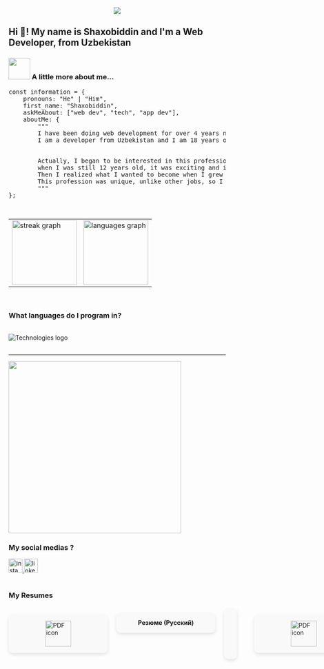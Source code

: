 <div align="center">
  <img src="https://github.com/lUkAC1234/readmefileDependencies/blob/main/images/gif/githubProfileGif.gif"  />
</div>

<h2>Hi 👋! My name is Shaxobiddin and I'm a Web Developer, from Uzbekistan</h2>

### <img src="https://media.giphy.com/media/VgCDAzcKvsR6OM0uWg/giphy.gif" width="50"> A little more about me...  

<pre>
const information = {
    pronouns: "He" | "Him",
    first_name: "Shaxobiddin",
    askMeAbout: ["web dev", "tech", "app dev"],
    aboutMe: {
        """
        I have been doing web development for over 4 years now and have seen a lot during that time. 
        I am a developer from Uzbekistan and I am 18 years old
        

        Actually, I began to be interested in this profession 
        when I was still 12 years old, it was exciting and interesting. 
        Then I realized what I wanted to become when I grew up. 
        This profession was unique, unlike other jobs, so I decided to become a programmer
        """
};
</pre>

<br/>
<table>
<tr>
<td><img src="https://streak-stats.demolab.com?user=lUkAC1234&locale=en&mode=weekly&theme=vue&hide_border=false&border_radius=5" height="150" alt="streak graph" /></td>
<td><img src="https://github-readme-stats.vercel.app/api/top-langs?username=lUkAC1234&locale=en&layout=compact&card_width=320&langs_count=4&theme=vue&hide_border=false" height="150" alt="languages graph" /></td>
</tr>
</table>

<br/>

<h3>What languages do I program in?</h3>
<br/>

<div>
  <img src="https://github.com/lUkAC1234/readmefileDependencies/blob/main/images/svg/technologiesNew%201.svg" alt="Technologies logo" />
</div>
<br/>
<hr/>

<div>
  <img height="400" src="https://static.zerochan.net/joze.phine.full.2119976.jpg">
</div>

<h3>My social medias ?</h3>

<div>
  <a href="https://www.instagram.com/zukhriddinov.sh/" target="_blank">
    <img src="https://github.com/lUkAC1234/readmefileDependencies/blob/main/images/svg/instagram.svg" width="32" height="32" alt="instagram logo"  />
  </a>
  <a href="https://t.me/lUkACENkO1" target="_blank">
    <img src="https://github.com/lUkAC1234/readmefileDependencies/blob/main/images/svg/telegram.svg" width="32" height="32" alt="linkedin logo"  />
  </a>
</div>
<br/>
<h3>My Resumes</h3>

<div style="display: flex; gap: 20px; margin-top: 20px;">

  <a href="https://github.com/lUkAC1234/readmefileDependencies/raw/main/images/pdf/%D0%A0%D0%B5%D0%B7%D1%8E%D0%BC%D0%B5%D0%A0%D1%83%D1%81%D1%81%D0%BA%D0%B8%D0%B9.pdf" download
     style="display: flex; flex-direction: column; align-items: center; text-decoration: none; background: #f9f9f9; border-radius: 10px; padding: 15px; box-shadow: 0 4px 8px rgba(0,0,0,0.1); transition: transform 0.2s; width: 200px;">
    <img src="https://github.com/lUkAC1234/readmefileDependencies/raw/main/images/svg/pdf.svg" height="60" alt="PDF icon" />
    <p style="margin-top: 10px; font-weight: bold; color: #ffffff;">Резюме (Русский)</p>
  </a>

  <a href="https://github.com/lUkAC1234/readmefileDependencies/raw/main/images/pdf/ResumeEnglish.pdf" download
     style="display: flex; flex-direction: column; align-items: center; text-decoration: none; background: #f9f9f9; border-radius: 10px; padding: 15px; box-shadow: 0 4px 8px rgba(0,0,0,0.1); transition: transform 0.2s; width: 200px;">
    <img src="https://github.com/lUkAC1234/readmefileDependencies/raw/main/images/svg/pdf.svg" height="60" alt="PDF icon" />
    <p style="margin-top: 10px; font-weight: bold; color: #ffffff;">Resume (English)</p>
  </a>

</div>

